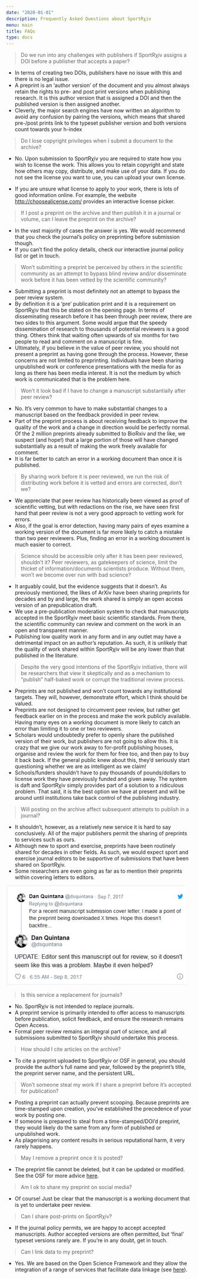 ```yaml
---
date: "2020-01-01"
description: Frequently Asked Questions about SportRχiv
menu: main
title: FAQs
type: docs
---
```



> Do we run into any challenges with publishers if SportRχiv assigns a DOI before a publisher that accepts a paper? 

*    In terms of creating two DOIs, publishers have no issue with this and there is no legal issue.
*    A preprint is an ‘author version’ of the document and you almost always retain the rights to pre- and post print versions when publishing research. It is this author version that is assigned a DOI and then the published version is then assigned another.
*    Cleverly, the major search engines have now written an algorithm to avoid any confusion by pairing the versions, which means that shared pre-/post prints link to the typeset publisher version and both versions count towards your h-index


> Do I lose copyright privileges when I submit a document to the archive?

* No. Upon submission to SportRχiv you are required to state how you wish to license the work. This allows you to retain copyright and state how others may copy, distribute, and make use of your data. If you do not see the license you want to use, you can upload your own license.

* If you are unsure what license to apply to your work, there is lots of good information online. For example, the website http://choosealicense.com/ provides an interactive license picker.

> If I post a preprint on the archive and then publish it in a journal or volume, can I leave the preprint on the archive?

* In the vast majority of cases the answer is yes. We would recommend that you check the journal’s policy on preprinting before submission though.
* If you can’t find the policy details, check our interactive journal policy list or get in touch.

> Won’t submitting a preprint be perceived by others in the scientific community as an attempt to bypass blind review and/or disseminate work before it has been vetted by the scientific community?

*    Submitting a preprint is most definitely not an attempt to bypass the peer review system.
*    By definition it is a ‘pre’ publication print and it is a requirement on SportRχiv that this be stated on the opening page. In terms of disseminating research before it has been through peer review, there are two sides to this argument. Some would argue that the speedy dissemination of research to thousands of potential reviewers is a good thing. Others think that waiting often upwards of six months for two people to read and comment on a manuscript is fine.
*    Ultimately, if you believe in the value of peer review, you should not present a preprint as having gone through the process. However, these concerns are not limited to preprinting. Individuals have been sharing unpublished work or conference presentations with the media for as long as there has been media interest. It is not the medium by which work is communicated that is the problem here.

> Won’t it look bad if I have to change a manuscript substantially after peer review?

*    No. It’s very common to have to make substantial changes to a manuscript based on the feedback provided in peer review.
*    Part of the preprint process is about receiving feedback to improve the quality of the work and a change in direction would be perfectly normal. Of the 2 million preprints already submitted to BioRxiv and the like, we suspect (and hope!) that a large portion of those will have changed substantially as a result of making the work freely available for comment.
*    It is far better to catch an error in a working document than once it is published.

> By sharing work before it is peer reviewed, we run the risk of distributing work before it is vetted and errors are corrected, don’t we?

*    We appreciate that peer review has historically been viewed as proof of scientific vetting, but with redactions on the rise, we have seen first hand that peer review is not a very good approach to vetting work for errors.
*    Also, if the goal is error detection, having many pairs of eyes examine a working version of the document is far more likely to catch a mistake than two peer reviewers. Plus, finding an error in a working document is much easier to correct.

> Science should be accessible only after it has been peer reviewed, shouldn’t it? Peer reviewers, as gatekeepers of science, limit the thicket of information/documents scientists produce. Without them, won’t we become over run with bad science?

*    It arguably could, but the evidence suggests that it doesn’t. As previously mentioned, the likes of ArXiv have been sharing preprints for decades and by and large, the work shared is simply an open access version of an prepublication draft.
*    We use a pre-publication moderation system to check that manuscripts accepted in the SportRχiv meet basic scientific standards. From there, the scientific community can review and comment on the work in an open and transparent manner.
*    Publishing low quality work in any form and in any outlet may have a detrimental impact on an author’s reputation. As such, it is unlikely that the quality of work shared within SportRχiv will be any lower than that published in the literature.

> Despite the very good intentions of the SportRχiv initiative, there will be researchers that view it skeptically and as a mechanism to “publish” half-baked work or corrupt the traditional review process.

*    Preprints are not published and won’t count towards any institutional targets. They will, however, demonstrate effort, which I think should be valued.
*    Preprints are not designed to circumvent peer review, but rather get feedback earlier on in the process and make the work publicly available. Having many eyes on a working document is more likely to catch an error than limiting it to one or two reviewers.
*    Scholars would undoubtedly prefer to openly share the published version of their work, but publishers are not going to allow this. It is crazy that we give our work away to for-profit publishing houses, organise and review the work for them for free too, and then pay to buy it back back. If the general public knew about this, they’d seriously start questioning whether we are as intelligent as we claim!
*    Schools/funders shouldn’t have to pay thousands of pounds/dollars to license work they have previously funded and given away. The system is daft and SportRχiv simply provides part of a solution to a ridiculous problem. That said, it is the best option we have at present and will be around until institutions take back control of the publishing industry.

> Will posting on the archive affect subsequent attempts to publish in a journal?

*    It shouldn’t, however, as a relatively new service it is hard to say conclusively. All of the major publishers permit the sharing of preprints to services such as ours.
*    Although new to sport and exercise, preprints have been routinely shared for decades in other fields. As such, we would expect sport and exercise journal editors to be supportive of submissions that have been shared on SportRχiv.
*    Some researchers are even going as far as to mention their preprints within covering letters to editors.
    
![](quintana.png)

> Is this service a replacement for journals?

*    No. SportRχiv is not intended to replace journals.
*    A preprint service is primarily intended to offer access to manuscripts before publication, solicit feedback, and ensure the research remains Open Access.
*    Formal peer review remains an integral part of science, and all submissions submitted to SportRχiv should undertake this process.

> How should I cite articles on the archive?

*    To cite a preprint uploaded to SportRχiv or OSF in general, you should provide the author’s full name and year, followed by the preprint’s title, the preprint server name, and the persistent URL.

> Won’t someone steal my work if I share a preprint before it’s accepted for publication?

*    Posting a preprint can actually prevent scooping. Because preprints are time-stamped upon creation, you’ve established the precedence of your work by posting one.
*    If someone is prepared to steal from a time-stamped/DOI’d preprint, they would likely do the same from any form of published or unpublished work.
*    As plagerising any content results in serious reputational harm, it very rarely happens.

> May I remove a preprint once it is posted?

*    The preprint file cannot be deleted, but it can be updated or modified. See the OSF for more advice [here](https://help.osf.io/hc/en-us).

> Am I ok to share my preprint on social media?

*    Of course! Just be clear that the manuscript is a working document that is yet to undertake peer review.

> Can I share post-prints on SportRχiv?

*    If the journal policy permits, we are happy to accept accepted manuscripts. Author accepted versions are often permitted, but ‘final’ typeset versions rarely are. If you’re in any doubt, get in touch.

> Can I link data to my preprint?

*    Yes. We are based on the Open Science Framework and they allow the integration of a range of services that facilitate data linkage (see [here](https://help.osf.io/hc/en-us)).


